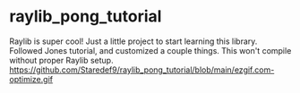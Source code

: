 ﻿# raylib_pong_tutorial
 Raylib is super cool!
 Just a little project to start learning this library. Followed Jones tutorial, and customized a couple things. 
 This won't compile without proper Raylib setup. 
https://github.com/Staredef9/raylib_pong_tutorial/blob/main/ezgif.com-optimize.gif 
